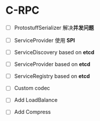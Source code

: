 # C-RPC



- [ ] ProtostuffSerializer 解决**并发问题**

- [ ] ServiceProvider 使用 **SPI** 

- [ ] ServiceDiscovery based on **etcd**

- [ ] ServiceProvider based on **etcd**

- [ ] ServiceRegistry based on **etcd**

- [ ] Custom codec

- [ ] Add LoadBalance

- [ ] Add Compress